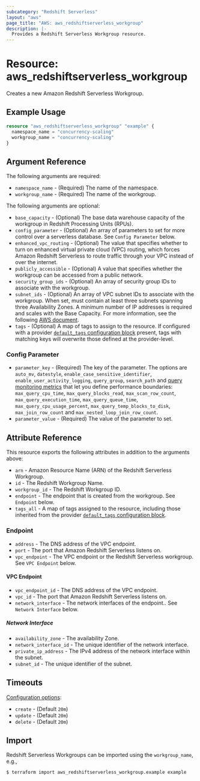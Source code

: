 ```yaml
---
subcategory: "Redshift Serverless"
layout: "aws"
page_title: "AWS: aws_redshiftserverless_workgroup"
description: |-
  Provides a Redshift Serverless Workgroup resource.
---
```


# Resource: aws_redshiftserverless_workgroup

Creates a new Amazon Redshift Serverless Workgroup.

## Example Usage

```terraform
resource "aws_redshiftserverless_workgroup" "example" {
  namespace_name = "concurrency-scaling"
  workgroup_name = "concurrency-scaling"
}
```

## Argument Reference

The following arguments are required:

* `namespace_name` - (Required) The name of the namespace.
* `workgroup_name` - (Required) The name of the workgroup.

The following arguments are optional:

* `base_capacity` - (Optional) The base data warehouse capacity of the workgroup in Redshift Processing Units (RPUs).
* `config_parameter` - (Optional) An array of parameters to set for more control over a serverless database. See `Config Parameter` below.
* `enhanced_vpc_routing` - (Optional) The value that specifies whether to turn on enhanced virtual private cloud (VPC) routing, which forces Amazon Redshift Serverless to route traffic through your VPC instead of over the internet.
* `publicly_accessible` - (Optional) A value that specifies whether the workgroup can be accessed from a public network.
* `security_group_ids` - (Optional) An array of security group IDs to associate with the workgroup.
* `subnet_ids` - (Optional) An array of VPC subnet IDs to associate with the workgroup. When set, must contain at least three subnets spanning three Availability Zones. A minimum number of IP addresses is required and scales with the Base Capacity. For more information, see the following [AWS document](https://docs.aws.amazon.com/redshift/latest/mgmt/serverless-known-issues.html).
* `tags` - (Optional) A map of tags to assign to the resource. If configured with a provider [`default_tags` configuration block](https://registry.terraform.io/providers/hashicorp/aws/latest/docs#default_tags-configuration-block) present, tags with matching keys will overwrite those defined at the provider-level.

### Config Parameter

* `parameter_key` - (Required) The key of the parameter. The options are `auto_mv`, `datestyle`, `enable_case_sensitive_identifier`, `enable_user_activity_logging`, `query_group`, `search_path` and [query monitoring metrics](https://docs.aws.amazon.com/redshift/latest/dg/cm-c-wlm-query-monitoring-rules.html#cm-c-wlm-query-monitoring-metrics-serverless) that let you define performance boundaries: `max_query_cpu_time`, `max_query_blocks_read`, `max_scan_row_count`, `max_query_execution_time`, `max_query_queue_time`, `max_query_cpu_usage_percent`, `max_query_temp_blocks_to_disk`, `max_join_row_count` and `max_nested_loop_join_row_count`.
* `parameter_value` - (Required) The value of the parameter to set.

## Attribute Reference

This resource exports the following attributes in addition to the arguments above:

* `arn` - Amazon Resource Name (ARN) of the Redshift Serverless Workgroup.
* `id` - The Redshift Workgroup Name.
* `workgroup_id` - The Redshift Workgroup ID.
* `endpoint` - The endpoint that is created from the workgroup. See `Endpoint` below.
* `tags_all` - A map of tags assigned to the resource, including those inherited from the provider [`default_tags` configuration block](https://registry.terraform.io/providers/hashicorp/aws/latest/docs#default_tags-configuration-block).

### Endpoint

* `address` - The DNS address of the VPC endpoint.
* `port` - The port that Amazon Redshift Serverless listens on.
* `vpc_endpoint` - The VPC endpoint or the Redshift Serverless workgroup. See `VPC Endpoint` below.

#### VPC Endpoint

* `vpc_endpoint_id` - The DNS address of the VPC endpoint.
* `vpc_id` - The port that Amazon Redshift Serverless listens on.
* `network_interface` - The network interfaces of the endpoint.. See `Network Interface` below.

##### Network Interface

* `availability_zone` - The availability Zone.
* `network_interface_id` - The unique identifier of the network interface.
* `private_ip_address` - The IPv4 address of the network interface within the subnet.
* `subnet_id` - The unique identifier of the subnet.

## Timeouts

[Configuration options](https://developer.hashicorp.com/terraform/language/resources/syntax#operation-timeouts):

- `create` - (Default `20m`)
- `update` - (Default `20m`)
- `delete` - (Default `20m`)

## Import

Redshift Serverless Workgroups can be imported using the `workgroup_name`, e.g.,

```
$ terraform import aws_redshiftserverless_workgroup.example example
```
